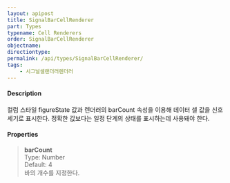 ```yaml
---
layout: apipost
title: SignalBarCellRenderer
part: Types
typename: Cell Renderers
order: SignalBarCellRenderer
objectname: 
directiontype: 
permalink: /api/types/SignalBarCellRenderer/
tags:
    - 시그널셀랜더러렌더러
---
```



#### Description

컬럼 스타일 figureState 값과 렌더러의 barCount 속성을 이용해 데이터 셀 값을 신호 세기로 표시한다. 정확한 값보다는 일정 단계의 상태를 표시하는데 사용돼야 한다. 

#### Properties

> **barCount**  
> Type: Number  
> Default: 4  
> 바의 개수를 지정한다.





